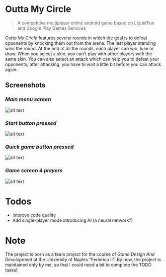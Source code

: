 # Outta My Circle
> A competitive multiplayer online android game
> based on LiquidFun and Google Play Games Services

*Outta My Circle* features several rounds in which the goal is to defeat opponents by knocking them out from the arena. The last player standing wins the round. At the end of all the rounds, each player can win, lose or draw. When you select a skin, you can't play with other players with the same skin. You can also select an attack which can help you to defeat your opponents; after attacking, you have to wait a little bit before you can attack again.

## Screenshots
### *Main menu screen*
![alt text](https://raw.githubusercontent.com/mirkoalicastro/outta-my-circle/master/demo/MainMenuScreen.jpg)

### *Start button pressed*
![alt text](https://raw.githubusercontent.com/mirkoalicastro/outta-my-circle/master/demo/CustomizeCharacterScreen.jpg)

### *Quick game button pressed*
![alt text](https://raw.githubusercontent.com/mirkoalicastro/outta-my-circle/master/demo/GooglePlayGameServices.jpg)

### *Game screen 4 players*
![alt text](https://raw.githubusercontent.com/mirkoalicastro/outta-my-circle/master/demo/ClientServerScreen.jpg)

# Todos
- Improve code quality
- Add single-player mode introducing AI (a neural network?)

# Note
The project is born as a team project for the course of *Game Design And Development* at the University of Naples "Federico II". By now, the project is maintained only by me, so that I could need a bit to complete the TODO tasks!